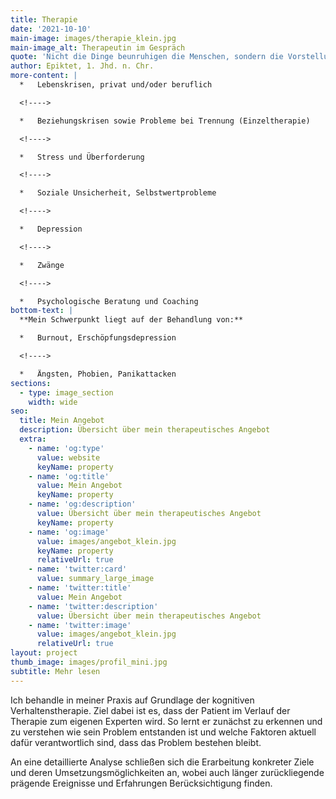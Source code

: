 ```yaml
---
title: Therapie
date: '2021-10-10'
main-image: images/therapie_klein.jpg
main-image_alt: Therapeutin im Gespräch
quote: 'Nicht die Dinge beunruhigen die Menschen, sondern die Vorstellung von den Dingen.'
author: Epiktet, 1. Jhd. n. Chr.
more-content: |
  *   Lebenskrisen, privat und/oder beruflich

  <!---->

  *   Beziehungskrisen sowie Probleme bei Trennung (Einzeltherapie)

  <!---->

  *   Stress und Überforderung

  <!---->

  *   Soziale Unsicherheit, Selbstwertprobleme

  <!---->

  *   Depression

  <!---->

  *   Zwänge

  <!---->

  *   Psychologische Beratung und Coaching
bottom-text: |
  **Mein Schwerpunkt liegt auf der Behandlung von:**

  *   Burnout, Erschöpfungsdepression

  <!---->

  *   Ängsten, Phobien, Panikattacken
sections:
  - type: image_section
    width: wide
seo:
  title: Mein Angebot
  description: Übersicht über mein therapeutisches Angebot
  extra:
    - name: 'og:type'
      value: website
      keyName: property
    - name: 'og:title'
      value: Mein Angebot
      keyName: property
    - name: 'og:description'
      value: Übersicht über mein therapeutisches Angebot
      keyName: property
    - name: 'og:image'
      value: images/angebot_klein.jpg
      keyName: property
      relativeUrl: true
    - name: 'twitter:card'
      value: summary_large_image
    - name: 'twitter:title'
      value: Mein Angebot
    - name: 'twitter:description'
      value: Übersicht über mein therapeutisches Angebot
    - name: 'twitter:image'
      value: images/angebot_klein.jpg
      relativeUrl: true
layout: project
thumb_image: images/profil_mini.jpg
subtitle: Mehr lesen
---
```

Ich behandle in meiner Praxis auf Grundlage der kognitiven Verhaltenstherapie. Ziel dabei ist es, dass der Patient im Verlauf der Therapie zum eigenen Experten wird. So lernt er zunächst zu erkennen und zu verstehen wie sein Problem entstanden ist und welche Faktoren aktuell dafür verantwortlich sind, dass das Problem bestehen bleibt.

An eine detaillierte Analyse schließen sich die Erarbeitung konkreter Ziele und deren Umsetzungsmöglichkeiten an, wobei auch länger zurückliegende prägende Ereignisse und Erfahrungen Berücksichtigung finden. 
